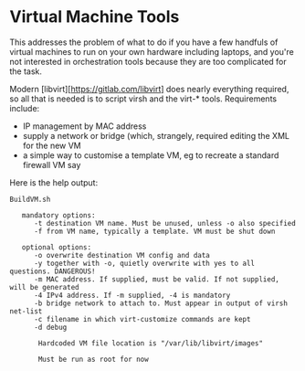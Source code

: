 # Virtual Machine Tools

This addresses the problem of what to do if you have a few handfuls of virtual machines 
to run on your own hardware including laptops, and you're not interested in orchestration 
tools because they are too complicated for the task. 

Modern [libvirt][https://gitlab.com/libvirt] does nearly everything required, so all that is needed is to
script virsh and the virt-* tools. Requirements include:

* IP management by MAC address
* supply a network or bridge (which, strangely, required editing the XML for the new VM
* a simple way to customise a template VM, eg to recreate a standard firewall VM say

Here is the help output:

````
BuildVM.sh
 
   mandatory options:
      -t destination VM name. Must be unused, unless -o also specified
      -f from VM name, typically a template. VM must be shut down
 
   optional options:
      -o overwrite destination VM config and data
      -y together with -o, quietly overwrite with yes to all questions. DANGEROUS!
      -m MAC address. If supplied, must be valid. If not supplied, will be generated
      -4 IPv4 address. If -m supplied, -4 is mandatory
      -b bridge network to attach to. Must appear in output of virsh net-list
      -c filename in which virt-customize commands are kept
      -d debug
 
       Hardcoded VM file location is "/var/lib/libvirt/images"
 
       Must be run as root for now
 ````
